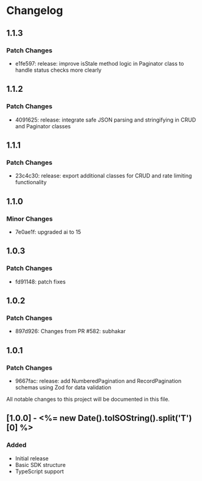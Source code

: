 # Changelog

## 1.1.3

### Patch Changes

- e1fe597: release: improve isStale method logic in Paginator class to handle status checks more clearly

## 1.1.2

### Patch Changes

- 4091625: release: integrate safe JSON parsing and stringifying in CRUD and Paginator classes

## 1.1.1

### Patch Changes

- 23c4c30: release: export additional classes for CRUD and rate limiting functionality

## 1.1.0

### Minor Changes

- 7e0ae1f: upgraded ai to 15

## 1.0.3

### Patch Changes

- fd91148: patch fixes

## 1.0.2

### Patch Changes

- 897d926: Changes from PR #582: subhakar

## 1.0.1

### Patch Changes

- 9667fac: release: add NumberedPagination and RecordPagination schemas using Zod for data validation

All notable changes to this project will be documented in this file.

## [1.0.0] - <%= new Date().toISOString().split('T')[0] %>

### Added

- Initial release
- Basic SDK structure
- TypeScript support

<!-- Add your changes here using this format:

## [1.1.0] - YYYY-MM-DD

### Added
- New feature

### Changed
- Updated feature

### Fixed
- Bug fix

### Removed
- Deprecated feature
-->
